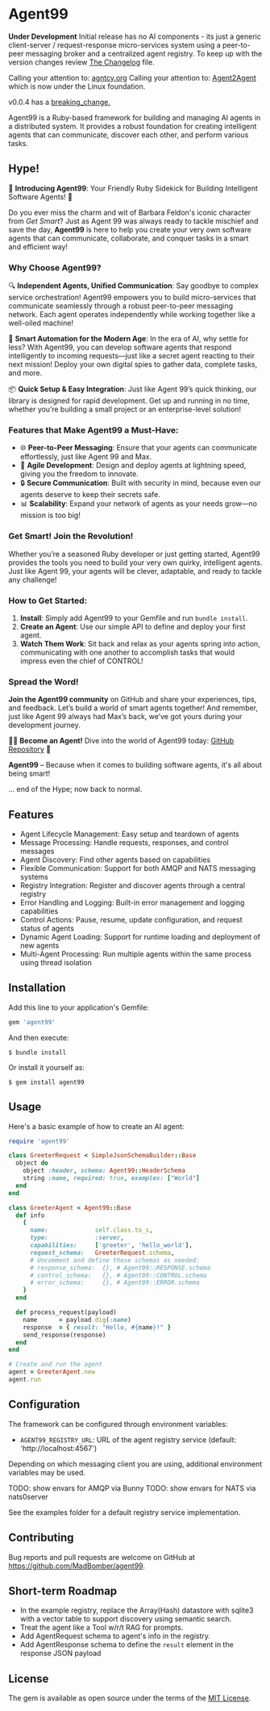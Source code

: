 # Agent99

**Under Development**  Initial release has no AI components - its just a generic client-server / request-response micro-services system using a peer-to-peer messaging broker and a centralized agent registry.  To keep up with the version changes review [The Changelog](./CHANGELOG.md) file.

Calling your attention to: [agntcy.org](https://agntcy.org)
Calling your attention to: [Agent2Agent](https://a2a-protocol.org/latest/) which is now under the Linux foundation.

v0.0.4 has a [breaking_change.](docs/breaking_change_v0.0.4.md)

Agent99 is a Ruby-based framework for building and managing AI agents in a distributed system. It provides a robust foundation for creating intelligent agents that can communicate, discover each other, and perform various tasks.

## Hype!

🌟 **Introducing Agent99**: Your Friendly Ruby Sidekick for Building Intelligent Software Agents! 🌟

Do you ever miss the charm and wit of Barbara Feldon's iconic character from *Get Smart*? Just as Agent 99 was always ready to tackle mischief and save the day, **Agent99** is here to help you create your very own software agents that can communicate, collaborate, and conquer tasks in a smart and efficient way!

### Why Choose Agent99?

🔍 **Independent Agents, Unified Communication**: Say goodbye to complex service orchestration! Agent99 empowers you to build micro-services that communicate seamlessly through a robust peer-to-peer messaging network. Each agent operates independently while working together like a well-oiled machine!

🤖 **Smart Automation for the Modern Age**: In the era of AI, why settle for less? With Agent99, you can develop software agents that respond intelligently to incoming requests—just like a secret agent reacting to their next mission! Deploy your own digital spies to gather data, complete tasks, and more.

📦 **Quick Setup & Easy Integration**: Just like Agent 99’s quick thinking, our library is designed for rapid development. Get up and running in no time, whether you’re building a small project or an enterprise-level solution!


### Features that Make Agent99 a Must-Have:

- 🌐 **Peer-to-Peer Messaging**: Ensure that your agents can communicate effortlessly, just like Agent 99 and Max.
- 🚀 **Agile Development**: Design and deploy agents at lightning speed, giving you the freedom to innovate.
- 🔒 **Secure Communication**: Built with security in mind, because even our agents deserve to keep their secrets safe.
- 📊 **Scalability**: Expand your network of agents as your needs grow—no mission is too big!

### Get Smart! Join the Revolution!

Whether you’re a seasoned Ruby developer or just getting started, Agent99 provides the tools you need to build your very own quirky, intelligent agents. Just like Agent 99, your agents will be clever, adaptable, and ready to tackle any challenge!

### How to Get Started:

1. **Install**: Simply add Agent99 to your Gemfile and run `bundle install`.
2. **Create an Agent**: Use our simple API to define and deploy your first agent.
3. **Watch Them Work**: Sit back and relax as your agents spring into action, communicating with one another to accomplish tasks that would impress even the chief of CONTROL!

### Spread the Word!

**Join the Agent99 community** on GitHub and share your experiences, tips, and feedback. Let’s build a world of smart agents together! And remember, just like Agent 99 always had Max’s back, we’ve got yours during your development journey.

🕵️‍♂️ **Become an Agent!** Dive into the world of Agent99 today: [GitHub Repository](#) 📖

**Agent99** – Because when it comes to building software agents, it's all about being smart!

... end of the Hype; now back to normal.

## Features

- Agent Lifecycle Management: Easy setup and teardown of agents
- Message Processing: Handle requests, responses, and control messages
- Agent Discovery: Find other agents based on capabilities
- Flexible Communication: Support for both AMQP and NATS messaging systems
- Registry Integration: Register and discover agents through a central registry
- Error Handling and Logging: Built-in error management and logging capabilities
- Control Actions: Pause, resume, update configuration, and request status of agents
- Dynamic Agent Loading: Support for runtime loading and deployment of new agents
- Multi-Agent Processing: Run multiple agents within the same process using thread isolation

## Installation

Add this line to your application's Gemfile:

```ruby
gem 'agent99'
```

And then execute:

```
$ bundle install
```

Or install it yourself as:

```
$ gem install agent99
```

## Usage

Here's a basic example of how to create an AI agent:

```ruby
require 'agent99'

class GreeterRequest < SimpleJsonSchemaBuilder::Base
  object do
    object :header, schema: Agent99::HeaderSchema
    string :name, required: true, examples: ["World"]
  end
end

class GreeterAgent < Agent99::Base
  def info
    {
      name:             self.class.to_s,
      type:             :server,
      capabilities:     ['greeter', 'hello_world'],
      request_schema:   GreeterRequest.schema,
      # Uncomment and define these schemas as needed:
      # response_schema:  {}, # Agent99::RESPONSE.schema
      # control_schema:   {}, # Agent99::CONTROL.schema
      # error_schema:     {}, # Agent99::ERROR.schema
    }
  end

  def process_request(payload)
    name      = payload.dig(:name)
    response  = { result: "Hello, #{name}!" }
    send_response(response)
  end
end

# Create and run the agent
agent = GreeterAgent.new
agent.run
```

## Configuration

The framework can be configured through environment variables:

- `AGENT99_REGISTRY_URL`: URL of the agent registry service (default: 'http://localhost:4567')

Depending on which messaging client you are using, additional environment variables may be used.

TODO: show envars for AMQP via Bunny
TODO: show envars for NATS via nats0server

See the examples folder for a default registry service implementation.

## Contributing

Bug reports and pull requests are welcome on GitHub at https://github.com/MadBomber/agent99.

## Short-term Roadmap

- In the example registry, replace the Array(Hash) datastore with sqlite3 with a vector table to support discovery using semantic search.
- Treat the agent like a Tool w/r/t RAG for prompts.
- Add AgentRequest schema to agent's info in the registry.
- Add AgentResponse schema to define the `result` element in the response JSON payload

## License

The gem is available as open source under the terms of the [MIT License](https://opensource.org/licenses/MIT).
